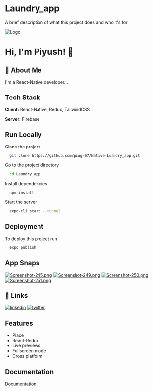 
#   Laundry_app

A brief description of what this project does and who it's for


![Logo](https://www.theconsolelogs.com/react/react-native.png)


# Hi, I'm Piyush! 👋


## 🚀 About Me
I'm a React-Native developer...


## Tech Stack

**Client:** React-Native, Redux, TailwindCSS

**Server:** Firebase


## Run Locally

Clone the project

```bash
  git clone https://github.com/piug-07/Native-Luandry_app.git
```

Go to the project directory

```bash
  cd Laundry_app
```

Install dependencies

```bash
  npm install
```

Start the server

```bash
  expo-cli start --tunnel
```


## Deployment

To deploy this project run

```bash
  expo publish
```


## App Snaps

[![Screenshot-245.png](https://i.postimg.cc/vTwWMWH7/Screenshot-245.png)](https://postimg.cc/ZBj9xvN0)
[![Screenshot-249.png](https://i.postimg.cc/WbxCJ4bd/Screenshot-249.png)](https://postimg.cc/nCY0ypmx)
[![Screenshot-250.png](https://i.postimg.cc/wxJrJpZM/Screenshot-250.png)](https://postimg.cc/dDsnPzqc)
[![Screenshot-251.png](https://i.postimg.cc/CLScqfbr/Screenshot-251.png)](https://postimg.cc/PNVbGJ31)
## 🔗 Links


[![linkedin](https://img.shields.io/badge/linkedin-0A66C2?style=for-the-badge&logo=linkedin&logoColor=white)](https://www.linkedin.com/in/piyushg07/)
[![twitter](https://img.shields.io/badge/twitter-1DA1F2?style=for-the-badge&logo=twitter&logoColor=white)](https://twitter.com/piug_07)


## Features

- Place 
- React-Redux
- Live previews
- Fullscreen mode
- Cross platform


## Documentation

[Documentation](https://reactnative.dev/docs/environment-setup)



